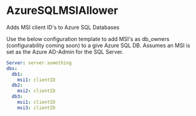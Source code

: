 # AzureSQLMSIAllower
Adds MSI client ID's to Azure SQL Databases

Use the below configuration template to add MSI's as db_owners (configurability coming soon) to a give Azure SQL DB.
Assumes an MSI is set as the Azure AD-Admin for the SQL Server.

```yaml
Server: server.something
dbs:
  db1:
    msi1: clientID
  db2:
    msi2: clientID
  db3:
    msi1: clientID
    msi3: clientID
```
